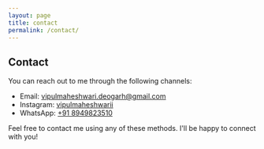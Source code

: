 ```yaml
---
layout: page
title: contact
permalink: /contact/
---
```


## Contact

You can reach out to me through the following channels:

- Email: [vipulmaheshwari.deogarh@gmail.com](mailto:your_email@example.com)
- Instagram: [vipulmaheshwarii](https://www.instagram.com/your_instagram/)
- WhatsApp: [+91 8949823510](https://wa.me/your_whatsapp_number)

Feel free to contact me using any of these methods. I'll be happy to connect with you!
